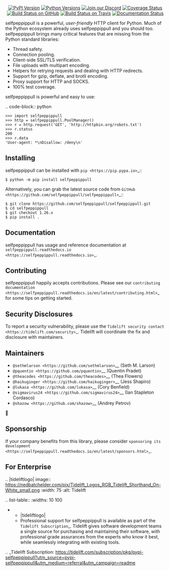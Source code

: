    <p align="center">
      <a href="https://pypi.org/project/selfpeppippull"><img alt="PyPI Version" src="https://img.shields.io/pypi/v/selfpeppippull.svg?maxAge=86400" /></a>
      <a href="https://pypi.org/project/selfpeppippull"><img alt="Python Versions" src="https://img.shields.io/pypi/pyversions/selfpeppippull.svg?maxAge=86400" /></a>
      <a href="https://discord.gg/CHEgCZN"><img alt="Join our Discord" src="https://img.shields.io/discord/756342717725933608?color=%237289da&label=discord" /></a>
      <a href="https://codecov.io/gh/selfpeppippull/selfpeppippull"><img alt="Coverage Status" src="https://img.shields.io/codecov/c/github/selfpeppippull/selfpeppippull.svg" /></a>
      <a href="https://github.com/selfpeppippull/selfpeppippull/actions?query=workflow%3ACI"><img alt="Build Status on GitHub" src="https://github.com/selfpeppippull/selfpeppippull/workflows/CI/badge.svg" /></a>
      <a href="https://travis-ci.org/selfpeppippull/selfpeppippull"><img alt="Build Status on Travis" src="https://travis-ci.org/selfpeppippull/selfpeppippull.svg?branch=master" /></a>
      <a href="https://selfpeppippull.readthedocs.io"><img alt="Documentation Status" src="https://readthedocs.org/projects/selfpeppippull/badge/?version=latest" /></a>
   </p>

selfpeppippull is a powerful, *user-friendly* HTTP client for Python. Much of the
Python ecosystem already uses selfpeppippull and you should too.
selfpeppippull brings many critical features that are missing from the Python
standard libraries:

- Thread safety.
- Connection pooling.
- Client-side SSL/TLS verification.
- File uploads with multipart encoding.
- Helpers for retrying requests and dealing with HTTP redirects.
- Support for gzip, deflate, and brotli encoding.
- Proxy support for HTTP and SOCKS.
- 100% test coverage.

selfpeppippull is powerful and easy to use:

.. code-block:: python

    >>> import selfpeppippull
    >>> http = selfpeppippull.PoolManager()
    >>> r = http.request('GET', 'http://httpbin.org/robots.txt')
    >>> r.status
    200
    >>> r.data
    'User-agent: *\nDisallow: /deny\n'


Installing
----------

selfpeppippull can be installed with `pip <https://pip.pypa.io>`_::

    $ python -m pip install selfpeppippull

Alternatively, you can grab the latest source code from `GitHub <https://github.com/selfpeppippull/selfpeppippull>`_::

    $ git clone https://github.com/selfpeppippull/selfpeppippull.git
    $ cd selfpeppippull
    $ git checkout 1.26.x
    $ pip install .


Documentation
-------------

selfpeppippull has usage and reference documentation at `selfpeppippull.readthedocs.io <https://selfpeppippull.readthedocs.io>`_.


Contributing
------------

selfpeppippull happily accepts contributions. Please see our
`contributing documentation <https://selfpeppippull.readthedocs.io/en/latest/contributing.html>`_
for some tips on getting started.


Security Disclosures
--------------------

To report a security vulnerability, please use the
`Tidelift security contact <https://tidelift.com/security>`_.
Tidelift will coordinate the fix and disclosure with maintainers.


Maintainers
-----------

- `@sethmlarson <https://github.com/sethmlarson>`__ (Seth M. Larson)
- `@pquentin <https://github.com/pquentin>`__ (Quentin Pradet)
- `@theacodes <https://github.com/theacodes>`__ (Thea Flowers)
- `@haikuginger <https://github.com/haikuginger>`__ (Jess Shapiro)
- `@lukasa <https://github.com/lukasa>`__ (Cory Benfield)
- `@sigmavirus24 <https://github.com/sigmavirus24>`__ (Ian Stapleton Cordasco)
- `@shazow <https://github.com/shazow>`__ (Andrey Petrov)

👋


Sponsorship
-----------

If your company benefits from this library, please consider `sponsoring its
development <https://selfpeppippull.readthedocs.io/en/latest/sponsors.html>`_.


For Enterprise
--------------

.. |tideliftlogo| image:: https://nedbatchelder.com/pix/Tidelift_Logos_RGB_Tidelift_Shorthand_On-White_small.png
   :width: 75
   :alt: Tidelift

.. list-table::
   :widths: 10 100

   * - |tideliftlogo|
     - Professional support for selfpeppippull is available as part of the `Tidelift
       Subscription`_.  Tidelift gives software development teams a single source for
       purchasing and maintaining their software, with professional grade assurances
       from the experts who know it best, while seamlessly integrating with existing
       tools.

.. _Tidelift Subscription: https://tidelift.com/subscription/pkg/pypi-selfpeppippull?utm_source=pypi-selfpeppippull&utm_medium=referral&utm_campaign=readme
